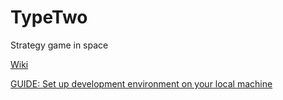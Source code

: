 # TypeTwo
Strategy game in space

[Wiki](https://github.com/MickeMakaron/TypeTwo/wiki)
 
[GUIDE: Set up development environment on your local machine](https://github.com/MickeMakaron/TypeTwo/wiki/Development-and-testing-on-your-local-machine)
